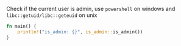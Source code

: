 Check if the current user is admin, use `powershell` on windows and
`libc::getuid/libc::geteuid` on unix

```rust
fn main() {
    println!("is_admin: {}", is_admin::is_admin())
}
```
